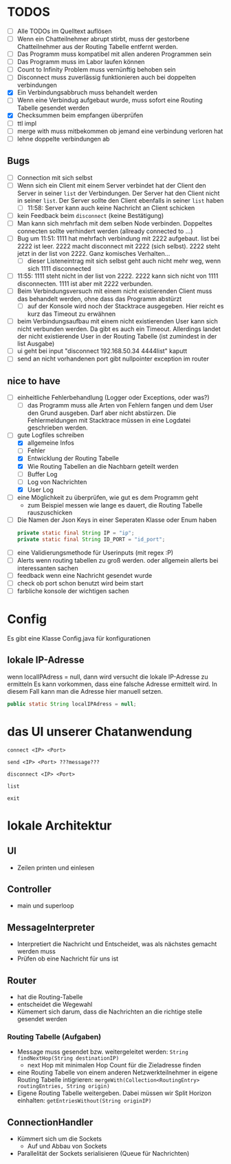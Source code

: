 # TODOS

- [ ] Alle TODOs im Quelltext auflösen
- [ ] Wenn ein Chatteilnehmer abrupt stirbt, muss der gestorbene Chatteilnehmer aus der Routing Tabelle entfernt werden.
- [ ] Das Programm muss kompatibel mit allen anderen Programmen sein
- [ ] Das Programm muss im Labor laufen können
- [ ] Count to Infinity Problem muss vernünftig behoben sein
- [ ] Disconnect muss zuverlässig funktionieren auch bei doppelten verbindungen
- [X] Ein Verbindungsabbruch muss behandelt werden
- [ ] Wenn eine Verbindug aufgebaut wurde, muss sofort eine Routing Tabelle gesendet werden
- [X] Checksummen beim empfangen überprüfen
- [ ] ttl impl
- [ ] merge with muss mitbekommen ob jemand eine verbindung verloren hat
- [ ] lehne doppelte verbindungen ab

## Bugs

- [ ] Connection mit sich selbst
- [ ] Wenn sich ein Client mit einem Server verbindet hat der Client den Server in seiner `list` der Verbindungen. Der Server hat den Client nicht in seiner `list`. Der Server sollte den Client ebenfalls in seiner `list` haben
  - [ ] 11:58: Server kann auch keine Nachricht an Client schicken
- [ ] kein Feedback beim `disconnect` (keine Bestätigung)
- [ ] Man kann sich mehrfach mit dem selben Node verbinden. Doppeltes connecten sollte verhindert werden (allready connected to ...)
- [ ] Bug um 11:51: 1111 hat mehrfach verbindung mit 2222 aufgebaut. list bei 2222 ist leer. 2222 macht disconnect mit 2222 (sich selbst). 2222 steht jetzt in der list von 2222. Ganz komisches Verhalten...
  - [ ] dieser Listeneintrag mit sich selbst geht auch nicht mehr weg, wenn sich 1111 disconnected
- [ ] 11:55: 1111 steht nicht in der list von 2222. 2222 kann sich nicht von 1111 disconnecten. 1111 ist aber mit 2222 verbunden.
- [ ] Beim Verbindungsversuch mit einem nicht existierenden Client muss das behandelt werden, ohne dass das Programm abstürzt
  - [ ] auf der Konsole wird noch der Stacktrace ausgegeben. Hier reicht es kurz das Timeout zu erwähnen
- [ ] beim Verbindungsaufbau mit einem nicht existierenden User kann sich nicht verbunden werden. Da gibt es auch ein Timeout. Allerdings landet der nicht existierende User in der Routing Tabelle (ist zumindest in der list Ausgabe)
- [ ] ui geht bei input "disconnect 192.168.50.34 4444list" kaputt
- [ ] send an nicht vorhandenen port gibt nullpointer exception im router

## nice to have

- [ ] einheitliche Fehlerbehandlung (Logger oder Exceptions, oder was?)
  - [ ] das Programm muss alle Arten von Fehlern fangen und dem User den Grund ausgeben. Darf aber nicht abstürzen. Die Fehlermeldungen mit Stacktrace müssen in eine Logdatei geschrieben werden.
- [ ] gute Logfiles schreiben
  - [X] allgemeine Infos
  - [ ] Fehler
  - [X] Entwicklung der Routing Tabelle
  - [X] Wie Routing Tabellen an die Nachbarn geteilt werden
  - [ ] Buffer Log
  - [ ] Log von Nachrichten
  - [X] User Log
- [ ] eine Möglichkeit zu überprüfen, wie gut es dem Programm geht
  - zum Beispiel messen wie lange es dauert, die Routing Tabelle rauszuschicken
- [ ] Die Namen der Json Keys in einer Seperaten Klasse oder Enum haben
  ```java
  private static final String IP = "ip";
  private static final String ID_PORT = "id_port";
  ```
- [ ] eine Validierungsmethode für Userinputs (mit regex :P)
- [ ] Alerts wenn routing tabellen zu groß werden. oder allgemein allerts bei interessanten sachen
- [ ] feedback wenn eine Nachricht gesendet wurde
- [ ] check ob port schon benutzt wird beim start
- [ ] farbliche konsole der wichtigen sachen

# Config

Es gibt eine Klasse Config.java für konfigurationen

## lokale IP-Adresse

wenn localIPAdress = null, dann wird versucht die lokale IP-Adresse zu ermitteln
Es kann vorkommen, dass eine falsche Adresse ermittelt wird.
In diesem Fall kann man die Adresse hier manuell setzen.

```java
public static String localIPAdress = null;
```

# das UI unserer Chatanwendung

```
connect <IP> <Port>
```

```
send <IP> <Port> ???message???
```

```
disconnect <IP> <Port>
```

```
list
```

```
exit
```

# lokale Architektur

## UI

- Zeilen printen und einlesen

## Controller

- main und superloop

## MessageInterpreter

- Interpretiert die Nachricht und Entscheidet, was als nächstes gemacht werden muss
- Prüfen ob eine Nachricht für uns ist

## Router

- hat die Routing-Tabelle
- entscheidet die Wegewahl
- Kümemert sich darum, dass die Nachrichten an die richtige stelle gesendet werden

### Routing Tabelle (Aufgaben)

- Message muss gesendet bzw. weitergeleitet werden: `String findNextHop(String destinationIP)`
  - next Hop mit minimalen Hop Count für die Zieladresse finden
- eine Routing Tabelle von einem anderen Netzwerkteilnehmer in eigene Routing Tabelle intigrieren: `mergeWith(Collection<RoutingEntry> routingEntries, String origin)`
- Eigene Routing Tabelle weitergeben. Dabei müssen wir Split Horizon einhalten: `getEntriesWithout(String originIP)`

## ConnectionHandler

- Kümmert sich um die Sockets
  - Auf und Abbau von Sockets
- Parallelität der Sockets serialisieren (Queue für Nachrichten)

